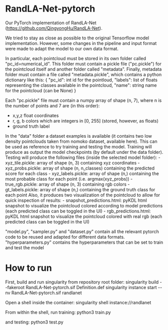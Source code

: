 # RandLA-Net-pytorch
Our PyTorch implementation of RandLA-Net (https://github.com/QingyongHu/RandLA-Net).

We tried to stay as close as possible to the original Tensorflow model implementation.
However, some changes in the pipeline and input format were made to adapt the model to our own data format.

In particular, each pointcloud must be stored in its own folder called "pc_id=numerical_id".
This folder must contain a pickle file ("pc.pickle") for the pointcloud itself and another folder called "metadata".
Finally, metadata folder must contain a file called "metadata.pickle", which contains a python dictionary like this:
{
    "pc_id": int id for the pointloud, 
    "labels": list of floats representing the classes available in the pointcloud, 
    "name": string name for the pointcloud (can be None)
}

Each "pc.pickle" file must contain a numpy array of shape (n, 7), where n is the number of points and 7 are (in this order):
- x,y,z float coordinates
- r, g, b colors which are integers in [0, 255] (stored, however, as floats)
- ground truth label

In the "data" folder a dataset examples is available (it contains two low density pointclouds taken from nomoko dataset, available here).
This can be used as reference to try training and testing the model.
Training will produce as output the model checkpoints (by default under the data folder).
Testing will produce the following files (inside the selected model folder):
    - xyz_tile.pickle: array of shape (n, 3) containing xyz coordinates
    - xyz_probs.pickle: array of shape (n, n_classes) containing the predicted score for each class
    - xyz_labels.pickle: array of shape (n,) containing the most probable class for each point (i.e. argmax(xyz_probs))
    - true_rgb.pickle: array of shape (n, 3) containing rgb colors
    - gt_labels.pickle: array of shape (n,) containing the ground truth class for each point
Also, it produces two visualization of the pointcloud to allow for quick inspection of results:
    - snapshot_predictions.html: pyKDL html snapshot to visualize the pointcloud colored according to model predictions (each predicted class can be toggled in the UI)
    - rgb_predictions.html: pyKDL html snapshot to visualize the pointcloud colored with real rgb (each predicted class can be toggled in the UI)

"model.py", "sampler.py" and "dataset.py" contain all the relevant pytorch code to be reused and adapted for different data formats.
"hyperparameters.py" contains the hyperparameters that can be set to train and test the model

# How to run
First, build and run singularity
from repository root folder:
singularity build --fakeroot RandLA-Net-pytorch.sif Definition.def
singularity instance start --nv RandLA-Net-pytorch.sif randlanet

Open a shell inside the container:
singularity shell instance://randlanet

From within the shell, run training:
python3 train.py

and testing:
python3 test.py